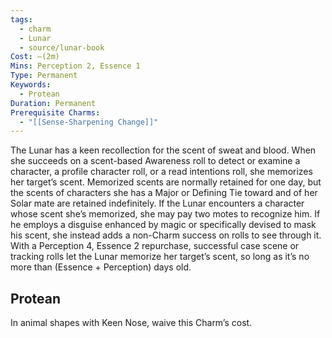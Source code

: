 ```yaml
---
tags:
  - charm
  - Lunar
  - source/lunar-book
Cost: —(2m)
Mins: Perception 2, Essence 1
Type: Permanent
Keywords:
  - Protean
Duration: Permanent
Prerequisite Charms:
  - "[[Sense-Sharpening Change]]"
---
```

The Lunar has a keen recollection for the scent of sweat and blood. When she succeeds on a scent-based Awareness roll to detect or examine a character, a profile character roll, or a read intentions roll, she memorizes her target’s scent. Memorized scents are normally retained for one day, but the scents of characters she has a Major or Defining Tie toward and of her Solar mate are retained indefinitely. If the Lunar encounters a character whose scent she’s memorized, she may pay two motes to recognize him. If he employs a disguise enhanced by magic or specifically devised to mask his scent, she instead adds a non-Charm success on rolls to see through it. With a Perception 4, Essence 2 repurchase, successful case scene or tracking rolls let the Lunar memorize her target’s scent, so long as it’s no more than (Essence + Perception) days old. 
## Protean 

In animal shapes with Keen Nose, waive this Charm’s cost.